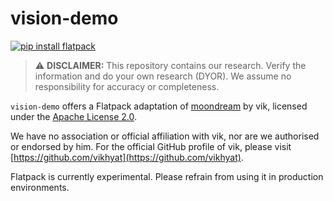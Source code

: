 # vision-demo

[![pip install flatpack](https://img.shields.io/badge/pip%20install-flatpack-5865f2)](https://pypi.org/project/flatpack/)

> :warning: **DISCLAIMER:** This repository contains our research. Verify the information and do your own research (DYOR). We assume no responsibility for accuracy or completeness.

`vision-demo` offers a Flatpack adaptation of [moondream](https://github.com/vikhyat/moondream) by vik, licensed under the [Apache License 2.0](https://github.com/vikhyat/moondream/blob/main/LICENSE).

We have no association or official affiliation with vik, nor are we authorised or endorsed by him. For the official GitHub profile of vik, please visit [https://github.com/vikhyat](https://github.com/vikhyat).

Flatpack is currently experimental. Please refrain from using it in production environments.